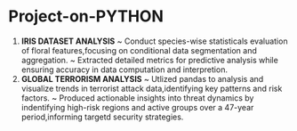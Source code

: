 # Project-on-PYTHON
1. **IRIS DATASET ANALYSIS**
   ~ Conduct species-wise statisticals evaluation of floral features,focusing on conditional data segmentation and aggregation.
   ~  Extracted detailed metrics for predictive analysis while ensuring accuracy in data computation and interpretion.
2. **GLOBAL TERRORISM ANALYSIS**
   ~  Utlized pandas to analysis and visualize trends in terrorist attack data,identifying key patterns and risk factors.
   ~  Produced actionable insights into threat dynamics by indentifying high-risk regions and active groups over a 47-year period,informing targetd security strategies.
